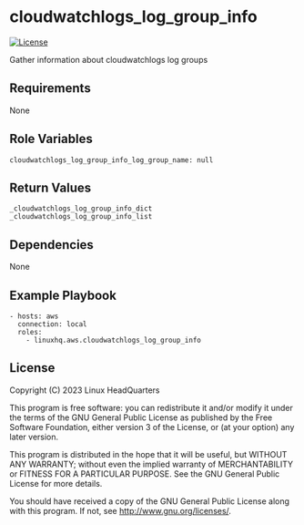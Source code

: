 # cloudwatchlogs\_log\_group\_info

[![License](https://img.shields.io/badge/license-GPLv3-lightgreen)](https://www.gnu.org/licenses/gpl-3.0.en.html#license-text)

Gather information about cloudwatchlogs log groups

## Requirements

None

## Role Variables

    cloudwatchlogs_log_group_info_log_group_name: null

## Return Values

    _cloudwatchlogs_log_group_info_dict
    _cloudwatchlogs_log_group_info_list

## Dependencies

None

## Example Playbook

    - hosts: aws
      connection: local
      roles:
        - linuxhq.aws.cloudwatchlogs_log_group_info

## License

Copyright (C) 2023 Linux HeadQuarters

This program is free software: you can redistribute it and/or modify
it under the terms of the GNU General Public License as published by
the Free Software Foundation, either version 3 of the License, or
(at your option) any later version.

This program is distributed in the hope that it will be useful,
but WITHOUT ANY WARRANTY; without even the implied warranty of
MERCHANTABILITY or FITNESS FOR A PARTICULAR PURPOSE. See the
GNU General Public License for more details.

You should have received a copy of the GNU General Public License
along with this program. If not, see <http://www.gnu.org/licenses/>.
